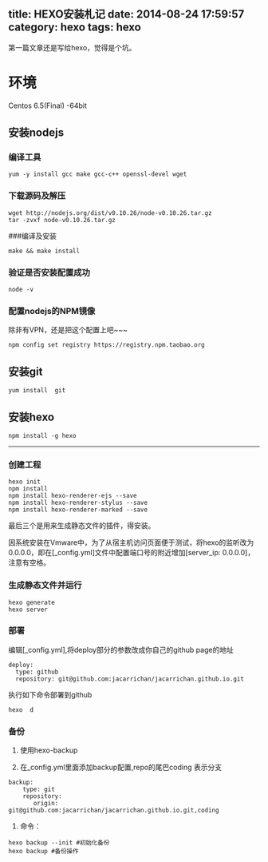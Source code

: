 title: HEXO安装札记
date: 2014-08-24 17:59:57
category: hexo
tags: hexo
---
第一篇文章还是写给hexo，觉得是个坑。



	   
	   
# 环境
Centos 6.5(Final) -64bit

## 安装nodejs 
### 编译工具
```
yum -y install gcc make gcc-c++ openssl-devel wget
```
### 下载源码及解压
```
wget http://nodejs.org/dist/v0.10.26/node-v0.10.26.tar.gz
tar -zvxf node-v0.10.26.tar.gz
```
###编译及安装
```
make && make install
```
### 验证是否安装配置成功
```
node -v   
```
### 配置nodejs的NPM镜像
除非有VPN，还是把这个配置上吧~~~   

```
npm config set registry https://registry.npm.taobao.org 
```

## 安装git
```
yum install  git
```

## 安装hexo

```
npm install -g hexo
```

-------------------



### 创建工程
```
hexo init
npm install 
npm install hexo-renderer-ejs --save
npm install hexo-renderer-stylus --save
npm install hexo-renderer-marked --save
```
最后三个是用来生成静态文件的插件，得安装。          



因系统安装在Vmware中，为了从宿主机访问页面便于测试，将hexo的监听改为0.0.0.0，即在[_config.yml]文件中配置端口号的附近增加[server_ip: 0.0.0.0]，注意有空格。   

### 生成静态文件并运行
```
hexo generate
hexo server
```


### 部署
编辑[_config.yml],将deploy部分的参数改成你自己的github page的地址   

```
deploy:
  type: github
  repository: git@github.com:jacarrichan/jacarrichan.github.io.git
```

执行如下命令部署到github      

```
hexo  d
```

### 备份 
1. 使用hexo-backup

1. 在_config.yml里面添加backup配置,repo的尾巴coding 表示分支


```
backup:
    type: git
    repository:
       origin: git@github.com:jacarrichan/jacarrichan.github.io.git,coding
```

1. 命令：

```
hexo backup --init #初始化备份 
hexo backup #备份操作 
```

